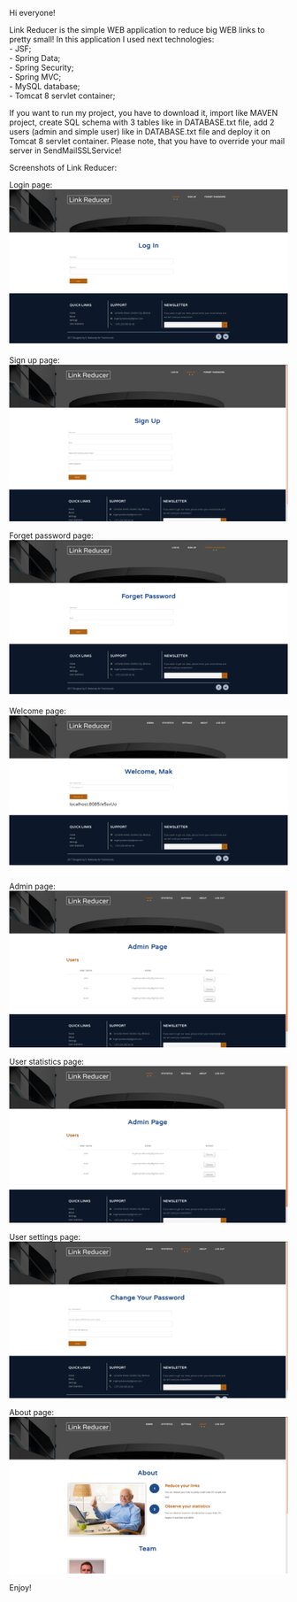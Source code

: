 Hi everyone!

Link Reducer is the simple WEB application to reduce big WEB links to pretty small!
In this application I used next technologies:<br/>
    - JSF;<br/>
    - Spring Data;<br/>
    - Spring Security;<br/>
    - Spring MVC;<br/>
    - MySQL database;<br/>
    - Tomcat 8 servlet container;<br/>
    
If you want to run my project, you have to download it, import like MAVEN project,
create SQL schema with 3 tables like in DATABASE.txt file, add 2 users (admin and simple user) like in DATABASE.txt file
and deploy it on Tomcat 8 servlet container. Please note, that you have to override your mail server
in SendMailSSLService!

Screenshots of Link Reducer:

Login page:
<img src="https://github.com/evgeniymakovsky/link_reducer/blob/master/src/main/webapp/resources/images/screenshots/Screenshot%20from%202017-07-05%2017-14-00.png"/>

Sign up page:
<img src="https://github.com/evgeniymakovsky/link_reducer/blob/master/src/main/webapp/resources/images/screenshots/Screenshot%20from%202017-07-05%2017-14-17.png"/>

Forget password page:
<img src="https://github.com/evgeniymakovsky/link_reducer/blob/master/src/main/webapp/resources/images/screenshots/Screenshot%20from%202017-07-06%2000-54-21.png"/>

Welcome page:
<img src="https://github.com/evgeniymakovsky/link_reducer/blob/master/src/main/webapp/resources/images/screenshots/Screenshot%20from%202017-07-05%2017-15-14.png"/>

Admin page:
<img src="https://github.com/evgeniymakovsky/link_reducer/blob/master/src/main/webapp/resources/images/screenshots/Screenshot%20from%202017-07-05%2017-15-30.png"/>

User statistics page:
<img src="https://github.com/evgeniymakovsky/link_reducer/blob/master/src/main/webapp/resources/images/screenshots/Screenshot%20from%202017-07-05%2017-15-30.png"/>

User settings page:
<img src="https://github.com/evgeniymakovsky/link_reducer/blob/master/src/main/webapp/resources/images/screenshots/Screenshot%20from%202017-07-05%2017-15-59.png"/>

About page:
<img src="https://github.com/evgeniymakovsky/link_reducer/blob/master/src/main/webapp/resources/images/screenshots/Screenshot%20from%202017-07-05%2017-16-19.png"/>

Enjoy!


